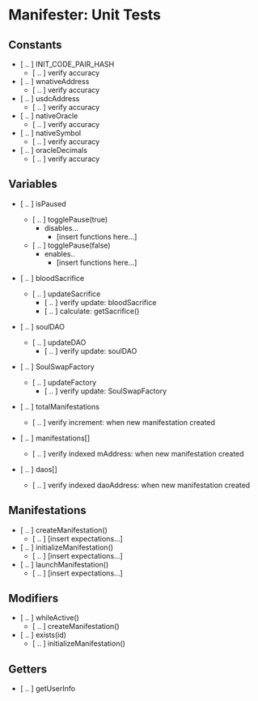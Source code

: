 # Manifester: Unit Tests

## Constants
- [ .. ] INIT_CODE_PAIR_HASH
    - [ .. ] verify accuracy
- [ .. ] wnativeAddress
    - [ .. ] verify accuracy
- [ .. ] usdcAddress
    - [ .. ] verify accuracy
- [ .. ] nativeOracle
    - [ .. ] verify accuracy
- [ .. ] nativeSymbol
    - [ .. ] verify accuracy
- [ .. ] oracleDecimals
    - [ .. ] verify accuracy

## Variables
- [ .. ] isPaused
    - [ .. ] togglePause(true)
        - disables...
            - [insert functions here...]
    - [ .. ] togglePause(false)
        - enables..
            - [insert functions here...]
- [ .. ] bloodSacrifice
    - [ .. ] updateSacrifice
        - [ .. ] verify update: bloodSacrifice
        - [ .. ] calculate: getSacrifice()
- [ .. ] soulDAO
    - [ .. ] updateDAO
        - [ .. ] verify update: soulDAO
- [ .. ] SoulSwapFactory
    - [ .. ] updateFactory
        - [ .. ] verify update: SoulSwapFactory

- [ .. ] totalManifestations
    - [ .. ] verify increment: when new manifestation created  
- [ .. ] manifestations[]
    - [ .. ] verify indexed mAddress: when new manifestation created  
- [ .. ] daos[]
    - [ .. ] verify indexed daoAddress: when new manifestation created  

## Manifestations
- [ .. ] createManifestation()
    - [ .. ] [insert expectations...]
- [ .. ] initializeManifestation()
    - [ .. ] [insert expectations...]
- [ .. ] launchManifestation()
    - [ .. ] [insert expectations...]

## Modifiers
- [ .. ] whileActive()
    - [ .. ] createManifestation()
- [ .. ] exists(id)
    - [ .. ] initializeManifestation()

## Getters
- [ .. ] getUserInfo